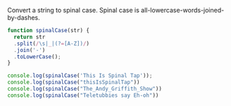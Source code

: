 Convert a string to spinal case. Spinal case is all-lowercase-words-joined-by-dashes.

```javascript
function spinalCase(str) {
  return str
  .split(/\s|_|(?=[A-Z])/)
  .join('-')
  .toLowerCase();
}

console.log(spinalCase('This Is Spinal Tap'));
console.log(spinalCase("thisIsSpinalTap"))
console.log(spinalCase("The_Andy_Griffith_Show"))
console.log(spinalCase("Teletubbies say Eh-oh"))
```
